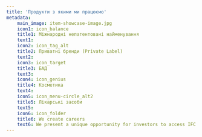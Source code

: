 ```yaml
---
title: 'Продукти з якими ми працюємо'
metadata:
    main_image: item-showcase-image.jpg
    icon1: icon_balance
    title1: Міжнародні непатентовані найменування
    text1: 
    icon2: icon_tag_alt
    title2: Приватні бренди (Private Label)
    text2: 
    icon3: icon_target
    title3: БАД
    text3: 
    icon4: icon_genius
    title4: Косметика
    text4: 
    icon5: icon_menu-circle_alt2
    title5: Лікарські засоби
    text5: 
    icon6: icon_folder
    title6: We create careers
    text6: We present a unique opportunity for investors to access IFC’s superior track record in emerging.
---
```


